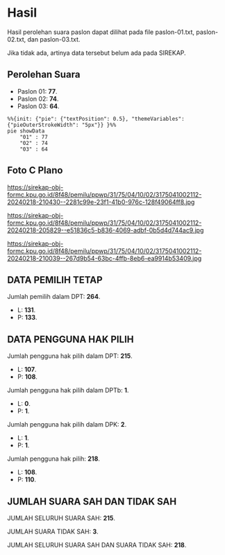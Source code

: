 # Hasil

Hasil perolehan suara paslon dapat dilihat pada file paslon-01.txt, paslon-02.txt, dan paslon-03.txt.

Jika tidak ada, artinya data tersebut belum ada pada SIREKAP.

## Perolehan Suara

 * Paslon 01: **77**.
 * Paslon 02: **74**.
 * Paslon 03: **64**.

```mermaid
%%{init: {"pie": {"textPosition": 0.5}, "themeVariables": {"pieOuterStrokeWidth": "5px"}} }%%
pie showData
    "01" : 77
    "02" : 74
    "03" : 64
```
## Foto C Plano

https://sirekap-obj-formc.kpu.go.id/8f48/pemilu/ppwp/31/75/04/10/02/3175041002112-20240218-210430--2281c99e-23f1-41b0-976c-128f49064ff8.jpg

https://sirekap-obj-formc.kpu.go.id/8f48/pemilu/ppwp/31/75/04/10/02/3175041002112-20240218-205829--e51836c5-b836-4069-adbf-0b5d4d744ac9.jpg

https://sirekap-obj-formc.kpu.go.id/8f48/pemilu/ppwp/31/75/04/10/02/3175041002112-20240218-210039--267d9b54-63bc-4ffb-8eb6-ea9914b53409.jpg

## DATA PEMILIH TETAP

Jumlah pemilih dalam DPT: **264**.
 * L: **131**.
 * P: **133**.

## DATA PENGGUNA HAK PILIH

Jumlah pengguna hak pilih dalam DPT: **215**.
 * L: **107**.
 * P: **108**.

Jumlah pengguna hak pilih dalam DPTb: **1**.
 * L: **0**.
 * P: **1**.

Jumlah pengguna hak pilih dalam DPK: **2**.
 * L: **1**.
 * P: **1**.

Jumlah pengguna hak pilih: **218**.
 * L: **108**.
 * P: **110**.

## JUMLAH SUARA SAH DAN TIDAK SAH

JUMLAH SELURUH SUARA SAH: **215**.

JUMLAH SUARA TIDAK SAH: **3**.

JUMLAH SELURUH SUARA SAH DAN SUARA TIDAK SAH: **218**.
